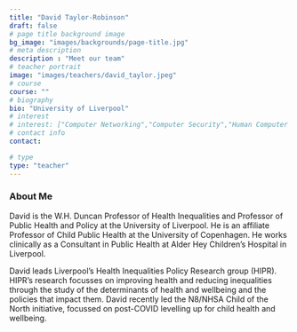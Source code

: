 ```yaml
---
title: "David Taylor-Robinson"
draft: false
# page title background image
bg_image: "images/backgrounds/page-title.jpg"
# meta description
description : "Meet our team"
# teacher portrait
image: "images/teachers/david_taylor.jpeg"
# course
course: ""
# biography
bio: "University of Liverpool"
# interest
# interest: ["Computer Networking","Computer Security","Human Computer Interfacing"]
# contact info
contact:

# type
type: "teacher"
---
```


### About Me

David is the W.H. Duncan Professor of Health Inequalities and Professor of Public Health and Policy at the University of Liverpool. He is an affiliate Professor of Child Public Health at the University of Copenhagen. He works clinically as a Consultant in Public Health at Alder Hey Children’s Hospital in Liverpool.  

David leads Liverpool’s Health Inequalities Policy Research group (HIPR). HIPR’s research focusses on improving health and reducing inequalities through the study of the determinants of health and wellbeing and the policies that impact them. David recently led the N8/NHSA Child of the North initiative, focussed on post-COVID levelling up for child health and wellbeing.
